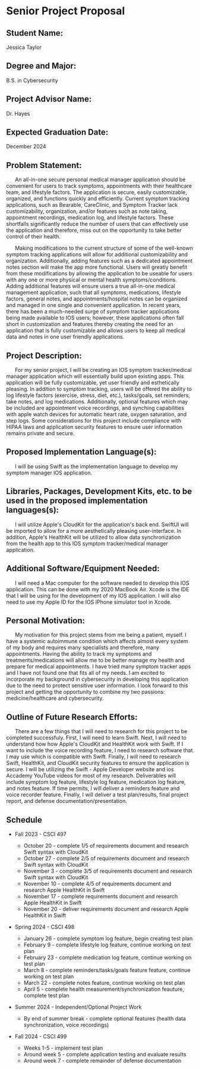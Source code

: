 # Senior Project Proposal

## Student Name: 
Jessica Taylor

## Degree and Major: 
B.S. in Cybersecurity

## Project Advisor Name: 
Dr. Hayes

## Expected Graduation Date: 
December 2024

## Problem Statement:
&nbsp; &nbsp; &nbsp; An all-in-one secure personal medical manager application should be convenient for users to track symptoms, appointments with their healthcare team, and lifestyle factors. The application is secure, easily customizable, organized, and functions quickly and efficiently. Current symptom tracking applications, such as Bearable, CareClinic, and Symptom Tracker lack customizability, organization, and/or features such as note taking, appointment recordings, medication log, and lifestyle factors. These shortfalls significantly reduce the number of users that can effectively use the application and therefore, miss out on the opportunity to take better control of their health. 

&nbsp; &nbsp; &nbsp; Making modifications to the current structure of some of the well-known symptom tracking applications will allow for additional customizability and organization. Additionally, adding features such as a dedicated appointment notes section will make the app more functional. Users will greatly benefit from these modifications by allowing the application to be useable for users with any one or more physical or mental health symptoms/conditions. Adding additional features will ensure users a true all-in-one medical management application, such that all symptoms, medications, lifestyle factors, general notes, and appointments/hospital notes can be organized and managed in one single and convenient application. In recent years, there has been a much-needed surge of symptom tracker applications being made available to IOS users; however, these applications often fall short in customization and features thereby creating the need for an application that is fully customizable and allows users to keep all medical data and notes in one user friendly applications. 

## Project Description:
&nbsp; &nbsp; &nbsp; For my senior project, I will be creating an IOS symptom tracker/medical manager application which will essentially build upon existing apps. This application will be fully customizable, yet user friendly and esthetically pleasing. In addition to symptom tracking, users will be offered the ability to log lifestyle factors (exercise, stress, diet, etc.), tasks/goals, set reminders, take notes, and log medications. Additionally, optional features which may be included are appointment voice recordings, and synching capabilities with apple watch devices for automatic heart rate, oxygen saturation, and step logs. Some considerations for this project include compliance with HIPAA laws and application security features to ensure user information remains private and secure.

## Proposed Implementation Language(s): 
&nbsp; &nbsp; &nbsp; I will be using Swift as the implementation language to develop my symptom manager IOS application.

## Libraries, Packages, Development Kits, etc. to be used in the proposed implementation languages(s):
&nbsp; &nbsp; &nbsp; I will utilize Apple's CloudKit for the application's back end. SwiftUI will be imported to allow for a more aesthetically pleasing user-interface. In addition, Apple's HealthKit will be utilized to allow data synchronization from the health app to this IOS symptom tracker/medical manager application. 

## Additional Software/Equipment Needed:
&nbsp; &nbsp; &nbsp; I will need a Mac computer for the software needed to develop this IOS application. This can be done with my 2020 MacBook Air. Xcode is the IDE that I will be using for the development of my IOS application. I will also need to use my Apple ID for the IOS IPhone simulator tool in Xcode.

## Personal Motivation:
&nbsp; &nbsp; &nbsp; My motivation for this project stems from me being a patient, myself. I have a systemic autoimmune condition which affects almost every system of my body and requires many specialists and therefore, many appointments. Having the ability to track my symptoms and treatments/medications will allow me to be better manage my health and prepare for medical appointments. I have tried many symptom tracker apps and I have not found one that fits all of my needs. I am excited to incorporate my background in cybersecurity in developing this application due to the need to protect sensitive user information. I look forward to this project and getting the opportunity to combine my two passions: medicine/healthcare and cybersecurity.

## Outline of Future Research Efforts:
&nbsp; &nbsp; &nbsp; There are a few things that I will need to research for this project to be completed successfuly. First, I will need to learn Swift. Next, I will need to understand how how Apple's CloudKit and HealthKit work with Swift. If I want to include the voice recording feature, I need to research software that I may use which is compatible with Swift. Finally, I will need to research Swift, HealthKit, and CloudKit security features to ensure the application is secure. I will be utilizing the Swift - Apple Developer website and ios Accademy YouTube videos for most of my research. Deliverables will include symptom log feature, lifestyle log feature, medication log feature, and notes feature. If time permits, I will deliver a reminders feature and voice recorder feature. Finally, I will deliver a test plan/results, final project report, and defense documentation/presentation. 

## Schedule
* Fall 2023 - CSCI 497
  * October 20 - complete 1/5 of requirements document and research Swift syntax with CloudKit
  * October 27 - complete 2/5 of requirements document and research Swift syntax with CloudKit
  * November 3 - complete 3/5 of requirements document and research Swift syntax with CloudKit
  * November 10 - complete 4/5 of requirements document and research Apple HealthKit in Swift
  * November 17 - complete requirements document and research Apple HealthKit in Swift
  * November 20 - deliver requirements document and research Apple HealthKit in Swift
    
* Spring 2024 - CSCI 498
  * January 26 - complete symptom log feature, begin creating test plan
  * February 9 - complete lifestyle log feature, continue working on test plan
  * February 23 - complete medication log feature, continue working on test plan
  * March 8 - complete reminders/tasks/goals feature feature, continue working on test plan
  * March 22 - complete notes feature, continue working on test plan
  * April 5 - complete health measurement/synchronization feauture, complete test plan

* Summer 2024 - Independent/Optional Project Work
  * By end of summer break - complete optional features (health data synchronization, voice recordings)

* Fall 2024 - CSCI 499
  * Weeks 1-5 - implement test plan
  * Around week 5 - complete application testing and evaluate results
  * Around week 7 - complete remainder of defense documentation

